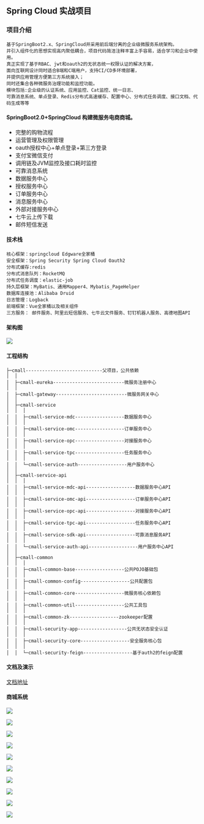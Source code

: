 ## Spring Cloud 实战项目

### 项目介绍

    基于SpringBoot2.x、SpringCloud并采用前后端分离的企业级微服务系统架构。
    并引入组件化的思想实现高内聚低耦合，项目代码简洁注释丰富上手容易，适合学习和企业中使用。
    真正实现了基于RBAC、jwt和oauth2的无状态统一权限认证的解决方案，
    面向互联网设计同时适合B端和C端用户，支持CI/CD多环境部署，
    并提供应用管理方便第三方系统接入；
    同时还集合各种微服务治理功能和监控功能。
    模块包括:企业级的认证系统、应用监控、Cat监控、统一日志、
    可靠消息系统、单点登录、Redis分布式高速缓存、配置中心、分布式任务调度、接口文档、代码生成等等


#### SpringBoot2.0+SpringCloud 构建微服务电商商城。
- 完整的购物流程
- 运营管理及权限管理
- oauth授权中心+单点登录+第三方登录
- 支付宝微信支付
- 调用链及JVM监控及接口耗时监控
- 可靠消息系统
- 数据服务中心
- 授权服务中心
- 订单服务中心
- 消息服务中心
- 外部对接服务中心
- 七牛云上传下载
- 邮件短信发送
#### 技术栈

    核心框架：springcloud Edgware全家桶
	安全框架：Spring Security Spring Cloud Oauth2
	分布式缓存:redis
	分布式消息队列：RocketMQ
	分布式任务调度：elastic-job
	持久层框架：MyBatis、通用Mapper4、Mybatis_PageHelper
	数据库连接池：Alibaba Druid
	日志管理：Logback
	前端框架：Vue全家桶以及相关组件
	三方服务： 邮件服务、阿里云短信服务、七牛云文件服务、钉钉机器人服务、高德地图API

#### 架构图
![](http://cdn.shevip.cn/blog-a30b33ca04a942bca8332cbd971b83ec)

#### 工程结构
    ├─cmall----------------------------父项目，公共依赖
    │  │
    │  ├─cmall-eureka--------------------------微服务注册中心
    │  │
    │  ├─cmall-gateway--------------------------微服务网关中心
    │  │
    │  ├─cmall-service
    │  │  │
    │  │  ├─cmall-service-mdc------------------数据服务中心
    │  │  │
    │  │  ├─cmall-service-omc------------------订单服务中心
    │  │  │
    │  │  ├─cmall-service-opc------------------对接服务中心
    │  │  │
    │  │  ├─cmall-service-tpc------------------任务服务中心
    │  │  │
    │  │  └─cmall-service-auth------------------用户服务中心
    │  │
    │  ├─cmall-service-api
    │  │  │
    │  │  ├─cmall-service-mdc-api------------------数据服务中心API
    │  │  │
    │  │  ├─cmall-service-omc-api------------------订单服务中心API
    │  │  │
    │  │  ├─cmall-service-opc-api------------------对接服务中心API
    │  │  │
    │  │  ├─cmall-service-tpc-api------------------任务服务中心API
    │  │  │
    │  │  ├─cmall-service-sdk-api------------------可靠消息服务API
    │  │  │
    │  │  └─cmall-service-auth-api------------------用户服务中心API
    │  │
    │  ├─cmall-common
    │  │  │
    │  │  ├─cmall-common-base------------------公共POJO基础包
    │  │  │
    │  │  ├─cmall-common-config------------------公共配置包
    │  │  │
    │  │  ├─cmall-common-core------------------微服务核心依赖包
    │  │  │
    │  │  ├─cmall-common-util------------------公共工具包
    │  │  │
    │  │  ├─cmall-common-zk------------------zookeeper配置
    │  │  │
    │  │  ├─cmall-security-app------------------公共无状态安全认证
    │  │  │
    │  │  ├─cmall-security-core------------------安全服务核心包
    │  │  │
    │  │  └─cmall-security-feign------------------基于auth2的feign配置

    


#### 文档及演示

[文档地址](http://www.chilangedu.com/course/1391679647.html)



#### 商城系统
![](http://cdn.shevip.cn/blog-3588b51b61704a24bb8537a324dfdde5)

![](http://cdn.shevip.cn/blog-f908557f0b5f403494851479b5efc3d9)

![](http://cdn.shevip.cn/blog-66c064bb67584fd5b3bef4b881efa1d6)

![](http://cdn.shevip.cn/blog-9f8058f53ee94387ae4c8e3a63ca2a12)

![](http://cdn.shevip.cn/blog-619bd4a62a344f188421d1d417691f31)

![](http://cdn.shevip.cn/blog-635c70e3d81d489284b088d4f47c22d1)

![](http://cdn.shevip.cn/blog-b6462954cd1e46278874d914c9c8c265)

![](http://cdn.shevip.cn/blog-16dec74e3cc442d892d1e9e48c281d33)

![](http://cdn.shevip.cn/blog-57afe66f9377469a9d93e9c744b9c3b2)

![](http://cdn.shevip.cn/blog-877874a4da46465794222907fe399515)
 

